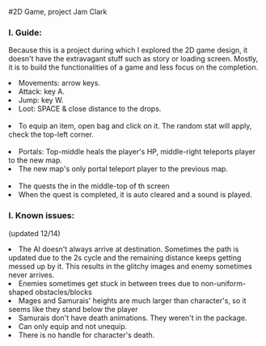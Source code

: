 #2D Game, project
Jam Clark

<h3>I. Guide:</h3>
<p>Because this is a project during which I explored the 2D game design, it doesn't have the extravagant stuff such as story or loading
screen. Mostly, it is to build the functionalities of a game and less focus on the completion.</p>
<div>
    <li>Movements: arrow keys.</li>
    <li>Attack: key A.</li>
    <li>Jump: key W.</li>
    <li>Loot: SPACE & close distance to the drops.</li>
    <br>
    <li>To equip an item, open bag and click on it. The random stat will apply, check the top-left corner.</li>
    <br>
    <li>Portals: Top-middle heals the player's HP, middle-right teleports player to the new map.
    <li>The new map's only portal teleport player to the previous map.</li>
    <br>
    <li>The quests the in the middle-top of th screen</li>
    <li>When the quest is completed, it is auto cleared and a sound is played.</li>
</div>

<h3>I. Known issues:</h3><p>(updated 12/14)</p> 
<div>
    <li>The AI doesn't always arrive at destination. Sometimes the path is updated due to the 2s cycle and the remaining distance 
        keeps getting messed up by it. This results in the glitchy images and enemy sometimes never arrives.</li>
    <li>Enemies sometimes get stuck in between trees due to non-uniform-shaped obstacles/blocks</li>
    <li>Mages and Samurais' heights are much larger than character's, so it seems like they stand below the player</li>
    <li>Samurais don't have death animations. They weren't in the package.</li>
    <li>Can only equip and not unequip.</li>
    <li>There is no handle for character's death.
</div>
